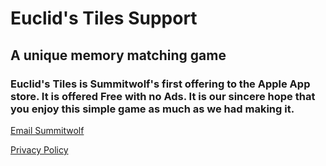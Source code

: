 # Euclid's Tiles Support

## A unique memory matching game
### Euclid's Tiles is Summitwolf's first offering to the Apple App store. It is offered Free with no Ads. It is our sincere hope that you enjoy this simple game as much as we had making it.

 [Email Summitwolf](mailto:summitwolf@me.com?subject=Euclid's%20Tiles)

 [Privacy Policy](https://www.freeprivacypolicy.com/privacy/view/98b0b05cbce22e7e8c8f79646dc1f055)
